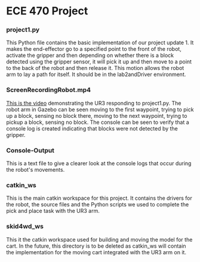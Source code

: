 # ECE 470 Project #

### project1.py ### 
This Python file contains the basic implementation of our project update 1. It makes the end-effector go to a specified point to the front of the robot, activate the gripper and then depending on whether there is a block detected using the gripper sensor, it will pick it up and then move to a point to the back of the robot and then release it. This motion allows the robot arm to lay a path for itself. It should be in the lab2andDriver environment.

### ScreenRecordingRobot.mp4 ### 
[This is the video](https://youtu.be/YgwciGULasQ) demonstrating the UR3 responding to project1.py. The robot arm in Gazebo can be seen moving to the first waypoint, trying to pick up a block, sensing no block there, moving to the next waypoint, trying to pickup a block, sensing no block. The console can be seen to verify that a console log is created indicating that blocks were not detected by the gripper.

### Console-Output ###
This is a text file to give a clearer look at the console logs that occur during the robot's movements.

### catkin_ws ###

This is the main catkin workspace for this project. It contains the drivers for the robot, the source files and the Python scripts we used to complete the pick and place task with the UR3 arm.

### skid4wd_ws ###

This it the catkin workspace used for building and moving the model for the cart. In the future, this directory is to be deleted as catkin_ws will contain the implementation for the moving cart integrated with the UR3 arm on it.
